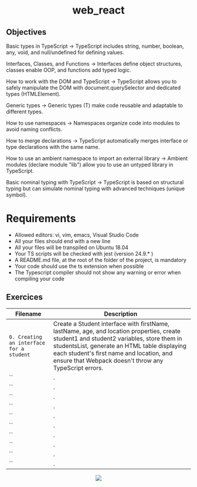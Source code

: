 
<div align= "center">
  <h1>web_react</h1>
</div>

##  Objectives

Basic types in TypeScript → TypeScript includes string, number, boolean, any, void, and null/undefined for defining values.

Interfaces, Classes, and Functions → Interfaces define object structures, classes enable OOP, and functions add typed logic.

How to work with the DOM and TypeScript → TypeScript allows you to safely manipulate the DOM with document.querySelector and dedicated types (HTMLElement).

Generic types → Generic types (T) make code reusable and adaptable to different types.

How to use namespaces → Namespaces organize code into modules to avoid naming conflicts.

How to merge declarations → TypeScript automatically merges interface or type declarations with the same name.

How to use an ambient namespace to import an external library → Ambient modules (declare module "lib") allow you to use an untyped library in TypeScript.

Basic nominal typing with TypeScript → TypeScript is based on structural typing but can simulate nominal typing with advanced techniques (unique symbol).

# Requirements
- Allowed editors: vi, vim, emacs, Visual Studio Code
- All your files should end with a new line
- All your files will be transpiled on Ubuntu 18.04
- Your TS scripts will be checked with jest (version 24.9.* )
- A README.md file, at the root of the folder of the project, is mandatory
- Your code should use the ts extension when possible
- The Typescript compiler should not show any warning or error when compiling your code

## Exercices

| Filename | Description |
| -------- | ----------- |
| `0. Creating an interface for a student`|Create a Student interface with firstName, lastName, age, and location properties, create student1 and student2 variables, store them in studentsList, generate an HTML table displaying each student's first name and location, and ensure that Webpack doesn't throw any TypeScript errors.|
| ``|.|
| ``|.|
| ``|.|
| ``|.|
| ``|.|
| ``|.|
| ``|.|
| ``|.|
| ``|.|
| ``|.|




<p align="center">
  <img src="https://i.imgur.com/J1oVLId.jpeg" name="logo Holberton"/>
</p>